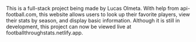 This is a full-stack project being made by Lucas Olmeta. With help from api-football.com, this website allows users to look up their favorite players, view their stats by season, and display basic information. Although it is still in development, this project can now be viewed live at footballthroughstats.netlify.app.